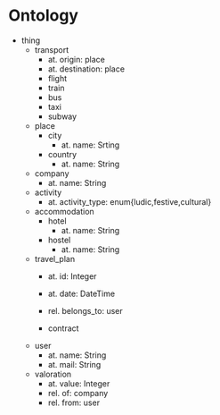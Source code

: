 # Ontology #

- thing
  - transport
    - at. origin: place
    - at. destination: place
    - flight
    - train
    - bus
    - taxi
    - subway
  - place
    - city
      - at. name: Srting
    - country
      - at. name: String
  - company
    - at. name: String
  - activity
    - at. activity_type: enum{ludic,festive,cultural}
  - accommodation
    - hotel
      - at. name: String
    - hostel
      - at. name: String
  - travel_plan
    - at. id: Integer
    - at. date: DateTime
    - rel. belongs_to: user

    - contract
  - user
    - at. name: String
    - at. mail: String
  - valoration
    - at. value: Integer
    - rel. of: company
    - rel. from: user
